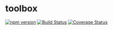 # toolbox

[![npm version](https://badge.fury.io/js/mira-tb.svg)](https://badge.fury.io/js/mira-tb)
[![Build Status](https://travis-ci.org/pdedkov/toolbox.svg?branch=master)](https://travis-ci.org/pdedkov/toolbox)
[![Coverage Status](https://coveralls.io/repos/pdedkov/toolbox/badge.svg?branch=master&service=github)](https://coveralls.io/github/pdedkov/toolbox?branch=master)
